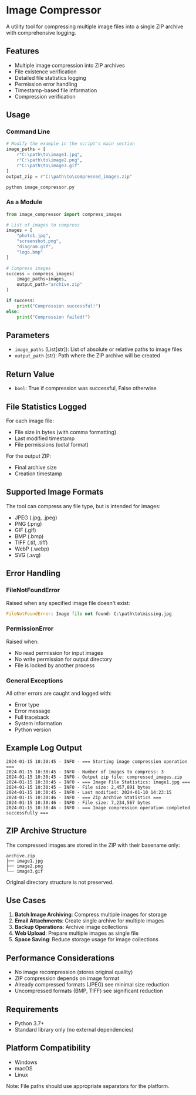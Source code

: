# Image Compressor

A utility tool for compressing multiple image files into a single ZIP archive with comprehensive logging.

## Features

- Multiple image compression into ZIP archives
- File existence verification
- Detailed file statistics logging
- Permission error handling
- Timestamp-based file information
- Compression verification

## Usage

### Command Line
```python
# Modify the example in the script's main section
image_paths = [
    r"C:\path\to\image1.jpg",
    r"C:\path\to\image2.png",
    r"C:\path\to\image3.gif"
]
output_zip = r"C:\path\to\compressed_images.zip"

python image_compressor.py
```

### As a Module
```python
from image_compressor import compress_images

# List of images to compress
images = [
    "photo1.jpg",
    "screenshot.png",
    "diagram.gif",
    "logo.bmp"
]

# Compress images
success = compress_images(
    image_paths=images,
    output_path="archive.zip"
)

if success:
    print("Compression successful!")
else:
    print("Compression failed!")
```

## Parameters

- `image_paths` (List[str]): List of absolute or relative paths to image files
- `output_path` (str): Path where the ZIP archive will be created

## Return Value

- `bool`: True if compression was successful, False otherwise

## File Statistics Logged

For each image file:
- File size in bytes (with comma formatting)
- Last modified timestamp
- File permissions (octal format)

For the output ZIP:
- Final archive size
- Creation timestamp

## Supported Image Formats

The tool can compress any file type, but is intended for images:
- JPEG (.jpg, .jpeg)
- PNG (.png)
- GIF (.gif)
- BMP (.bmp)
- TIFF (.tif, .tiff)
- WebP (.webp)
- SVG (.svg)

## Error Handling

### FileNotFoundError
Raised when any specified image file doesn't exist:
```python
FileNotFoundError: Image file not found: C:\path\to\missing.jpg
```

### PermissionError
Raised when:
- No read permission for input images
- No write permission for output directory
- File is locked by another process

### General Exceptions
All other errors are caught and logged with:
- Error type
- Error message
- Full traceback
- System information
- Python version

## Example Log Output

```
2024-01-15 10:30:45 - INFO - === Starting image compression operation ===
2024-01-15 10:30:45 - INFO - Number of images to compress: 3
2024-01-15 10:30:45 - INFO - Output zip file: compressed_images.zip
2024-01-15 10:30:45 - INFO - === Image File Statistics: image1.jpg ===
2024-01-15 10:30:45 - INFO - File size: 2,457,891 bytes
2024-01-15 10:30:45 - INFO - Last modified: 2024-01-10 14:23:15
2024-01-15 10:30:46 - INFO - === Zip Archive Statistics ===
2024-01-15 10:30:46 - INFO - File size: 7,234,567 bytes
2024-01-15 10:30:46 - INFO - === Image compression operation completed successfully ===
```

## ZIP Archive Structure

The compressed images are stored in the ZIP with their basename only:
```
archive.zip
├── image1.jpg
├── image2.png
└── image3.gif
```

Original directory structure is not preserved.

## Use Cases

1. **Batch Image Archiving**: Compress multiple images for storage
2. **Email Attachments**: Create single archive for multiple images
3. **Backup Operations**: Archive image collections
4. **Web Upload**: Prepare multiple images as single file
5. **Space Saving**: Reduce storage usage for image collections

## Performance Considerations

- No image recompression (stores original quality)
- ZIP compression depends on image format
- Already compressed formats (JPEG) see minimal size reduction
- Uncompressed formats (BMP, TIFF) see significant reduction

## Requirements

- Python 3.7+
- Standard library only (no external dependencies)

## Platform Compatibility

- Windows
- macOS  
- Linux

Note: File paths should use appropriate separators for the platform.